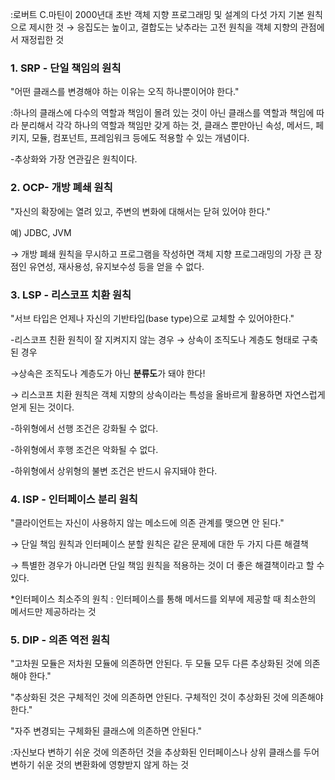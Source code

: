 :로버트 C.마틴이 2000년대 초반 객체 지향 프로그래밍 및 설계의 다섯 가지 기본 원칙으로 제시한 것 → 응집도는 높이고, 결합도는 낮추라는 고전 원칙을 객체 지향의 관점에서 재정립한 것 

### 1. SRP - 단일 책임의 원칙

"어떤 클래스를 변경해야 하는 이유는 오직 하나뿐이어야 한다."

:하나의 클래스에 다수의 역할과 책임이 몰려 있는 것이 아닌 클래스를 역할과 책임에 따라 분리해서 각각 하나의 역할과 책임만 갖게 하는 것, 클래스 뿐만아닌 속성, 메서드, 페키지, 모듈, 컴포넌트, 프레임워크 등에도 적용할 수 있는 개념이다. 

 -추상화와 가장 연관깊은 원칙이다. 

### 2. OCP- 개방 폐쇄 원칙

"자신의 확장에는 열려 있고, 주변의 변화에 대해서는 닫혀 있어야 한다."

예) JDBC, JVM

→ 개방 폐쇄 원칙을 무시하고 프로그램을 작성하면 객체 지향 프로그래밍의 가장 큰 장점인 유연성, 재사용성, 유지보수성 등을 얻을 수 없다. 

### 3. LSP - 리스코프 치환 원칙

"서브 타입은 언제나 자신의 기반타입(base type)으로 교체할 수 있어야한다."

-리스코프 친환 원칙이 잘 지켜지지 않는 경우 → 상속이 조직도나 계층도 형태로 구축된 경우

→상속은 조직도나 계층도가 아닌 **분류도**가 돼야 한다!

→ 리스코프 치환 원칙은 객체 지향의 상속이라는 특성을 올바르게 활용하면 자연스럽게 얻게 된는 것이다. 

-하위형에서 선행 조건은 강화될 수 없다.

-하위형에서 후행 조건은 악화될 수 없다.

-하위형에서 상위형의 불변 조건은 반드시 유지돼야 한다. 

### 4. ISP - 인터페이스 분리 원칙

 "클라이언트는 자신이 사용하지 않는 메소드에 의존 관계를 맺으면 안 된다."

→ 단일 책임 원칙과 인터페이스 분할 원칙은 같은 문제에 대한 두 가지 다른 해결책

→ 특별한 경우가 아니라면 단일 책임 원칙을 적용하는 것이 더 좋은 해결책이라고 할 수 있다. 

*인터페이스 최소주의 원칙 : 인터페이스를 통해 메서드를 외부에 제공할 때 최소한의 메서드만 제공하라는 것 

### 5. DIP - 의존 역전 원칙

"고차원 모듈은 저차원 모듈에 의존하면 안된다. 두 모듈 모두 다른 추상화된 것에 의존해야 한다."

"추상화된 것은 구체적인 것에 의존하면 안된다. 구체적인 것이 추상화된 것에 의존해야 한다."

"자주 변경되는 구체화된 클래스에 의존하면 안된다."

:자신보다 변하기 쉬운 것에 의존하던 것을 추상화된 인터페이스나 상위 클래스를 두어 변하기 쉬운 것의 변환화에 영향받지 않게 하는 것
